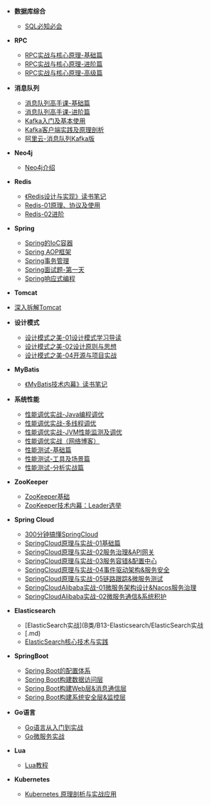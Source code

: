 <!-- docs/_sidebar.md -->

- **数据库综合**
  - [SQL必知必会](B类/B01-数据库综合/[极客时间]-SQL必知必会.md)
- **RPC**

  - [RPC实战与核心原理-基础篇](B类/B02-RPC/[极客时间]-RPC实战与核心原理-01基础篇.md)
  - [RPC实战与核心原理-进阶篇](B类/B02-RPC/[极客时间]-RPC实战与核心原理-02进阶篇.md)
  - [RPC实战与核心原理-高级篇](B类/B02-RPC/[极客时间]-RPC实战与核心原理-03高级篇.md)
- **消息队列**

  - [消息队列高手课-基础篇](B类/B03-消息队列/[极客时间]-消息队列高手课-基础篇.md)
  - [消息队列高手课-进阶篇](B类/B03-消息队列/[极客时间]-消息队列高手课-进阶篇.md)
  - [Kafka入门及基本使用](B类/B03-消息队列/[极客时间]-01Kafka入门及基本使用.md)
  - [Kafka客户端实践及原理剖析](B类/B03-消息队列/[极客时间]-02Kafka客户端实践及原理剖析.md)
  - [阿里云-消息队列Kafka版](B类/B03-消息队列/[阿里云]-消息队列Kafka版.md)
- **Neo4j**
  - [Neo4j介绍](B类/B04-Neo4j/[个人整理]-Neo4J基础.md)
- **Redis**

  - [《Redis设计与实现》读书笔记](B类/B05-Redis/《Redis设计与实现》读书笔记.md)
  - [Redis-01原理、协议及使用](B类/B05-Redis/Redis-01原理、协议及使用.md)
  - [Redis-02进阶](B类/B05-Redis/Redis-02进阶.md)
- **Spring**

  - [Spring的IoC容器](B类/B06-Spring/《Spring揭秘》第二部分-Spring的IoC容器.md)
  - [Spring AOP框架](B类/B06-Spring/《Spring揭秘》第三部分-Spring%20AOP框架.md)
  - [Spring事务管理](B类/B06-Spring/《Spring揭秘》第五部分-事务管理.md)
  - [Spring面试题-第一天](B类/B06-Spring/Spring面试题-第一天.md)
  - [Spring响应式编程](B类/B06-Spring/Spring响应式编程.md)
- **Tomcat**
- [深入拆解Tomcat](B类/B07-Tomcat/[极客时间]-深入拆解Tomcat.md)
- **设计模式**
  - [设计模式之美-01设计模式学习导读](B类/B08-设计模式/[极客时间]-设计模式之美-01设计模式学习导读.md)
  - [设计模式之美-02设计原则与思想](B类/B08-设计模式/[极客时间]-设计模式之美-02设计原则与思想.md)
  - [设计模式之美-04开源与项目实战](B类/B08-设计模式/[极客时间]-设计模式之美-04开源与项目实战.md)
- **MyBatis**

  - [《MyBatis技术内幕》读书笔记](B类/B09-MyBatis/《MyBatis技术内幕》读书笔记.md)
- **系统性能**

  - [性能调优实战-Java编程调优](B类/B10-系统性能/[极客时间]-性能调优实战-01Java编程调优.md)
  - [性能调优实战-多线程调优](B类/B10-系统性能/[极客时间]-性能调优实战-02多线程调优.md)
  - [性能调优实战-JVM性能监测及调优](B类/B10-系统性能/[极客时间]-性能调优实战-03JVM性能监测及调优.md)
  - [性能调优实战（网络博客）](B类/B10-系统性能/[网络博客]-性能调优实战.md)
  - [性能测试-基础篇](B类/B10-系统性能/[极客时间]-性能测试-01基础篇.md)
  - [性能测试-工具及场景篇](B类/B10-系统性能/[极客时间]-性能测试-02工具及场景篇.md)
  - [性能测试-分析实战篇](B类/B10-系统性能/[极客时间]-性能测试-05分析实战篇.md)
- **ZooKeeper**
  - [ZooKeeper基础](B类/B11-ZooKeeper/[个人整理]ZooKeeper学习笔记.md)
  - [ZooKeeper技术内幕：Leader选举](B类/B11-ZooKeeper/ZooKeeper技术内幕：Leader选举.md)
- **Spring Cloud**

  - [300分钟搞懂SpringCloud](B类/B12-SpringCloud/[拉勾]-300分钟搞懂SpringCloud.md)
  - [SpringCloud原理与实战-01基础篇](B类/B12-SpringCloud/[拉勾]-SpringCloud原理与实战-01基础篇.md)
  - [SpringCloud原理与实战-02服务治理&API网关](B类/B12-SpringCloud/[拉勾]-SpringCloud原理与实战-02服务治理&API网关.md)
  - [SpringCloud原理与实战-03服务容错&配置中心](B类/B12-SpringCloud/[拉勾]-SpringCloud原理与实战-03服务容错&配置中心.md)
  - [SpringCloud原理与实战-04事件驱动架构&服务安全](B类/B12-SpringCloud/[拉勾]-SpringCloud原理与实战-04事件驱动架构&服务安全.md)
  - [SpringCloud原理与实战-05链路跟踪&微服务测试](B类/B12-SpringCloud/[拉勾]-SpringCloud原理与实战-05链路跟踪&微服务测试.md)
  - [SpringCloudAlibaba实战-01微服务架构设计&Nacos服务治理](B类/B12-SpringCloud/[拉勾]-SpringCloudAlibaba实战-01微服务架构设计&Nacos服务治理.md)
  - [SpringCloudAlibaba实战-02微服务通信&系统积护](B类/B12-SpringCloud/[拉勾]-SpringCloudAlibaba实战-02微服务通信&系统保护.md)
- **Elasticsearch**
  - [ElasticSearch实战](B类/B13-Elasticsearch/ElasticSearch实战
  - [.md)
  - [ElasticSearch核心技术与实践](B类/B13-Elasticsearch/[geek]-ElasticSearch核心技术与实践.md)
- **SpringBoot**
  - [Spring Boot的配置体系](B类/B14-SpringBoot/[拉勾]-SpringBoot实战-01配置体系.md)
  - [Spring Boot构建数据访问层](B类/B14-SpringBoot/[拉勾]-SpringBoot实战-02构建数据访问层.md)
  - [Spring Boot构建Web层&消息通信层](B类/B14-SpringBoot/[拉勾]-SpringBoot实战-03构建Web服务层&消息通信层.md)
  - [Spring Boot构建系统安全层&监控层](B类/B14-SpringBoot/[拉勾]-SpringBoot实战-04构建系统安全层&监控层.md)
- **Go语言**

  - [Go语言从入门到实战](B类/B15-Go语言/[极客时间]-Go语言从入门到实战.md)
  - [Go微服务实战](B类/B15-Go语言/[拉勾]-Go微服务实战.md)
- **Lua**
  - [Lua教程](B类/B16-Lua/[runoob]-Lua教程.md)
- **Kubernetes**
  - [Kubernetes 原理剖析与实战应用](B类/B18-Kubernetes/Kubernetes%20原理剖析与实战应用.md)

